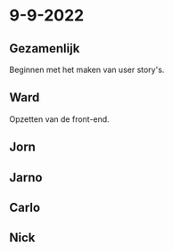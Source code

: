 # 9-9-2022 

## Gezamenlijk 
Beginnen met het maken van user story's.

## Ward
Opzetten van de front-end.

## Jorn 


## Jarno
 

## Carlo


## Nick

